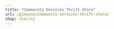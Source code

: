 ```yaml
---
title: "Community Services Thrift Store"
url: /gibsons/community-services-thrift-store/
shop: charity
---
```

